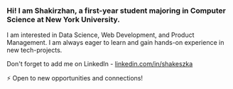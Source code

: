 ### Hi! I am Shakirzhan, a first-year student majoring in Computer Science at New York University. 

I am interested in Data Science, Web Development, and Product Management. I am always eager to learn and gain hands-on experience in new tech-projects.

Don't forget to add me on LinkedIn - [linkedin.com/in/shakeszka](linkedin.com/in/shakeszka)

⚡ Open to new opportunities and connections!

